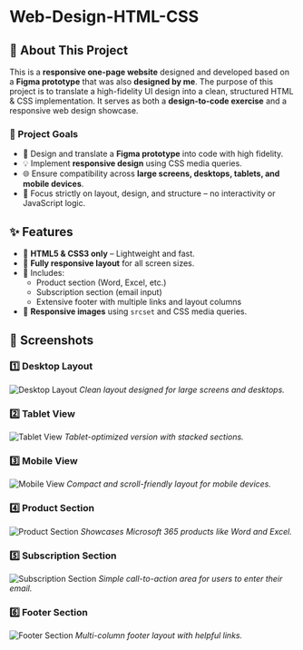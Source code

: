 # Web-Design-HTML-CSS

## 🚀 About This Project

This is a **responsive one-page website** designed and developed based on a **Figma prototype** that was also **designed by me**. The purpose of this project is to translate a high-fidelity UI design into a clean, structured HTML & CSS implementation. It serves as both a **design-to-code exercise** and a responsive web design showcase.

### 🎯 Project Goals

- 🎨 Design and translate a **Figma prototype** into code with high fidelity.
- 💡 Implement **responsive design** using CSS media queries.
- 🌐 Ensure compatibility across **large screens, desktops, tablets, and mobile devices**.
- 🧱 Focus strictly on layout, design, and structure – no interactivity or JavaScript logic.

## ✨ Features

- 🔹 **HTML5 & CSS3 only** – Lightweight and fast.
- 🔹 **Fully responsive layout** for all screen sizes.
- 🔹 Includes:
  - Product section (Word, Excel, etc.)
  - Subscription section (email input)
  - Extensive footer with multiple links and layout columns
- 🔹 **Responsive images** using `srcset` and CSS media queries.

## 📸 Screenshots

### 1️⃣ Desktop Layout
![Desktop Layout](path-to-image1.png)
*Clean layout designed for large screens and desktops.*

### 2️⃣ Tablet View
![Tablet View](path-to-image2.png)
*Tablet-optimized version with stacked sections.*

### 3️⃣ Mobile View
![Mobile View](path-to-image3.png)
*Compact and scroll-friendly layout for mobile devices.*

### 4️⃣ Product Section
![Product Section](path-to-image4.png)
*Showcases Microsoft 365 products like Word and Excel.*

### 5️⃣ Subscription Section
![Subscription Section](path-to-image5.png)
*Simple call-to-action area for users to enter their email.*

### 6️⃣ Footer Section
![Footer Section](path-to-image6.png)
*Multi-column footer layout with helpful links.*

